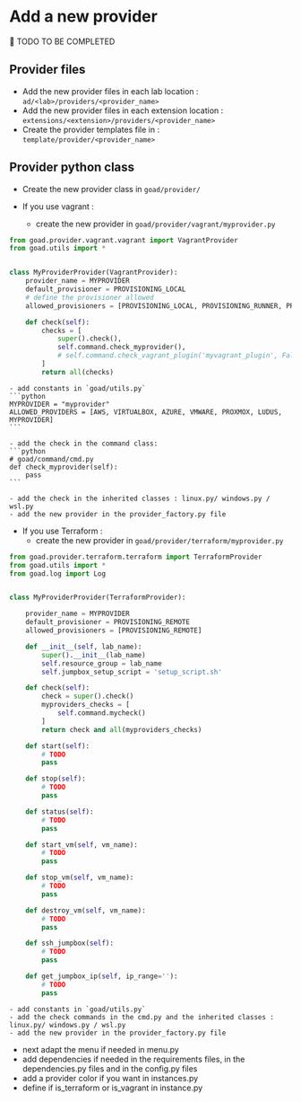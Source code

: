 # Add a new provider

🚧 TODO TO BE COMPLETED

## Provider files
- Add the new provider files in each lab location : `ad/<lab>/providers/<provider_name>`
- Add the new provider files in each extension location : `extensions/<extension>/providers/<provider_name>`
- Create the provider templates file in : `template/provider/<provider_name>`

## Provider python class
- Create the new provider class in `goad/provider/`

- If you use vagrant :
    - create the new provider in `goad/provider/vagrant/myprovider.py`
```python
from goad.provider.vagrant.vagrant import VagrantProvider
from goad.utils import *


class MyProviderProvider(VagrantProvider):
    provider_name = MYPROVIDER
    default_provisioner = PROVISIONING_LOCAL
    # define the provisioner allowed
    allowed_provisioners = [PROVISIONING_LOCAL, PROVISIONING_RUNNER, PROVISIONING_DOCKER, PROVISIONING_VM]

    def check(self):
        checks = [
            super().check(),
            self.command.check_myprovider(),
            # self.command.check_vagrant_plugin('myvagrant_plugin', False)
        ]
        return all(checks)
```

    - add constants in `goad/utils.py`
    ```python
    MYPROVIDER = "myprovider"
    ALLOWED_PROVIDERS = [AWS, VIRTUALBOX, AZURE, VMWARE, PROXMOX, LUDUS, MYPROVIDER]
    ```

    - add the check in the command class:
    ```python
    # goad/command/cmd.py
    def check_myprovider(self):
        pass
    ```

    - add the check in the inherited classes : linux.py/ windows.py / wsl.py
    - add the new provider in the provider_factory.py file

- If you use Terraform :
    - create the new provider in `goad/provider/terraform/myprovider.py`
```python
from goad.provider.terraform.terraform import TerraformProvider
from goad.utils import *
from goad.log import Log


class MyProviderProvider(TerraformProvider):

    provider_name = MYPROVIDER
    default_provisioner = PROVISIONING_REMOTE
    allowed_provisioners = [PROVISIONING_REMOTE]

    def __init__(self, lab_name):
        super().__init__(lab_name)
        self.resource_group = lab_name
        self.jumpbox_setup_script = 'setup_script.sh'

    def check(self):
        check = super().check()
        myproviders_checks = [
            self.command.mycheck()
        ]
        return check and all(myproviders_checks)

    def start(self):
        # TODO
        pass

    def stop(self):
        # TODO
        pass

    def status(self):
        # TODO
        pass

    def start_vm(self, vm_name):
        # TODO
        pass

    def stop_vm(self, vm_name):
        # TODO
        pass

    def destroy_vm(self, vm_name):
        # TODO
        pass

    def ssh_jumpbox(self):
        # TODO
        pass

    def get_jumpbox_ip(self, ip_range=''):
        # TODO
        pass
```

    - add constants in `goad/utils.py`
    - add the check commands in the cmd.py and the inherited classes : linux.py/ windows.py / wsl.py
    - add the new provider in the provider_factory.py file


- next adapt the menu if needed in menu.py
- add dependencies if needed in the requirements files, in the dependencies.py files and in the config.py files
- add a provider color if you want in instances.py
- define if is_terraform or is_vagrant in instance.py
